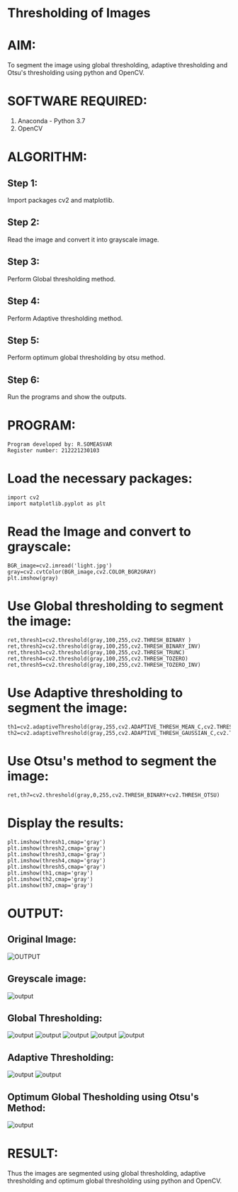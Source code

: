# Thresholding of Images
# AIM:
To segment the image using global thresholding, adaptive thresholding and Otsu's thresholding using python and OpenCV.

# SOFTWARE REQUIRED:
1. Anaconda - Python 3.7
2. OpenCV

# ALGORITHM:

## Step 1:
Import packages cv2 and matplotlib.



## Step 2:
Read the image and convert it into grayscale image.


## Step 3:
Perform Global thresholding method.


## Step 4:
Perform Adaptive thresholding method.


## Step 5:
Perform optimum global thresholding by otsu method.

## Step 6:
Run the programs and show the outputs.


# PROGRAM:
```
Program developed by: R.SOMEASVAR
Register number: 212221230103
```


# Load the necessary packages:
```
import cv2
import matplotlib.pyplot as plt
```





# Read the Image and convert to grayscale:
```
BGR_image=cv2.imread('light.jpg')
gray=cv2.cvtColor(BGR_image,cv2.COLOR_BGR2GRAY)
plt.imshow(gray)
```




# Use Global thresholding to segment the image:
```
ret,thresh1=cv2.threshold(gray,100,255,cv2.THRESH_BINARY )
ret,thresh2=cv2.threshold(gray,100,255,cv2.THRESH_BINARY_INV)
ret,thresh3=cv2.threshold(gray,100,255,cv2.THRESH_TRUNC)
ret,thresh4=cv2.threshold(gray,100,255,cv2.THRESH_TOZERO)
ret,thresh5=cv2.threshold(gray,100,255,cv2.THRESH_TOZERO_INV)
```




# Use Adaptive thresholding to segment the image:
```
th1=cv2.adaptiveThreshold(gray,255,cv2.ADAPTIVE_THRESH_MEAN_C,cv2.THRESH_BINARY,11,2)
th2=cv2.adaptiveThreshold(gray,255,cv2.ADAPTIVE_THRESH_GAUSSIAN_C,cv2.THRESH_BINARY,11,2)

```




# Use Otsu's method to segment the image:
```
ret,th7=cv2.threshold(gray,0,255,cv2.THRESH_BINARY+cv2.THRESH_OTSU)
```




# Display the results:
```
plt.imshow(thresh1,cmap='gray')
plt.imshow(thresh2,cmap='gray')
plt.imshow(thresh3,cmap='gray')
plt.imshow(thresh4,cmap='gray')
plt.imshow(thresh5,cmap='gray')
plt.imshow(th1,cmap='gray')
plt.imshow(th2,cmap='gray')
plt.imshow(th7,cmap='gray')
```






# OUTPUT:

## Original Image:
![OUTPUT](./light.jpg)

## Greyscale image:
![output](./2.jpg)


## Global Thresholding:
![output](./3.jpg)
![output](./4.jpg)
![output](./5.jpg)
![output](./6.jpg)
![output](./7.jpg)

## Adaptive Thresholding:
![output](./8.jpg)
![output](./9.jpg)

## Optimum Global Thesholding using Otsu's Method:
![output](./10.jpg)



# RESULT:
Thus the images are segmented using global thresholding, adaptive thresholding and optimum global thresholding using python and OpenCV.

